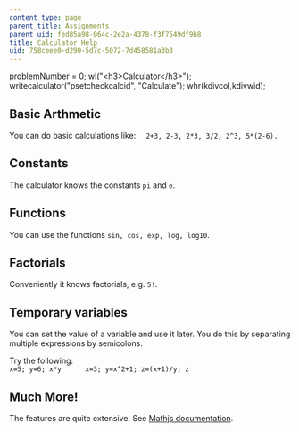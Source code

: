 ```yaml
---
content_type: page
parent_title: Assignments
parent_uid: fed85a98-064c-2e2a-4378-f3f7549df9b8
title: Calculator Help
uid: 758ceee0-d290-5d7c-5072-7d458581a3b3
---
```


problemNumber = 0; wl("\<h3>Calculator\</h3>"); writecalculator("psetcheckcalcid", "Calculate"); whr(kdivcol,kdivwid);

Basic Arthmetic
---------------

You can do basic calculations like: `  2+3, 2-3, 2*3, 3/2, 2^3, 5*(2-6).`

Constants
---------

The calculator knows the constants `pi` and `e`.

Functions
---------

You can use the functions `sin, cos, exp, log, log10`.

Factorials
----------

Conveniently it knows factorials, e.g. `5!`.

Temporary variables
-------------------

You can set the value of a variable and use it later. You do this by separating multiple expressions by semicolons.

Try the following:  
 `x=5; y=6; x*y  
   x=3; y=x^2+1; z=(x+1)/y; z`

Much More!
----------

The features are quite extensive. See [Mathjs documentation](https://github.com/josdejong/mathjs/tree/master/docs/index.md).